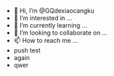 - 👋 Hi, I’m @GQdexiaocangku
- 👀 I’m interested in ...
- 🌱 I’m currently learning ...
- 💞️ I’m looking to collaborate on ...
- 📫 How to reach me ...
-    push test
-    again
- qwer
<!---
GQdexiaocangku/GQdexiaocangku is a ✨ special ✨ repository because its `README.md` (this file) appears on your GitHub profile.
You can click the Preview link to take a look at your changes.
--->
